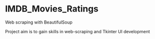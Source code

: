 # IMDB_Movies_Ratings
Web scraping with BeautifulSoup

Project aim is to gain skills in web-scraping and Tkinter UI development
